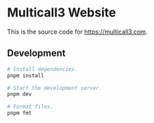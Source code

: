 # Multicall3 Website

This is the source code for https://multicall3.com.

## Development

```bash
# Install dependencies.
pnpm install

# Start the development server.
pnpm dev

# Format files.
pnpm fmt
```

